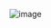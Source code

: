 ![image](https://github.com/eyalkapah/CoffeeBrowser/assets/32191482/fdcb6f09-f0cc-402c-9a2d-68f3ab7f4bfa)

